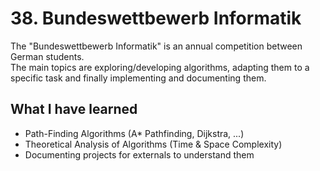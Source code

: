 # 38. Bundeswettbewerb Informatik

The "Bundeswettbewerb Informatik" is an annual competition between German students.  
The main topics are exploring/developing algorithms, adapting them to a specific task and finally implementing and documenting them.

## What I have learned
- Path-Finding Algorithms (A* Pathfinding, Dijkstra, ...)
- Theoretical Analysis of Algorithms (Time & Space Complexity)
- Documenting projects for externals to understand them
